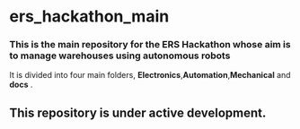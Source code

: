# ers_hackathon_main

### This is the main repository for the ERS Hackathon whose aim is to manage warehouses using autonomous robots

It is divided into four main folders, **Electronics**,**Automation**,**Mechanical** and
**docs** .

## This repository is under active development.
